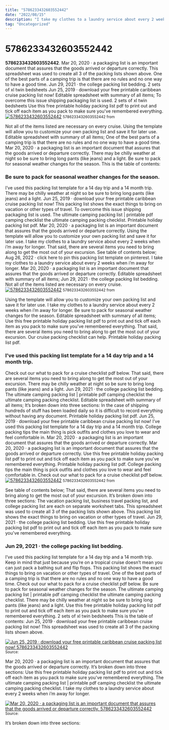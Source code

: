 ```yaml
---
title: "5786233432603552442"
date: "2022/08/15"
description: "I take my clothes to a laundry service about every 2 weeks when i’m away for longer."
tag: "Uncategorized"
---
```


# 5786233432603552442
**5786233432603552442**. Mar 20, 2020 · a packaging list is an important document that assures that the goods arrived or departure correctly. This spreadsheet was used to create all 3 of the packing lists shown above. One of the best parts of a camping trip is that there are no rules and no one way to have a good time. Jun 29, 2021 · the college packing list bedding. 2 sets of xl twin bedsheets
Jun 25, 2019 · download your free printable caribbean cruise packing list now! Editable spreadsheet with summary of all items; To overcome this issue shipping packaging list is used. 2 sets of xl twin bedsheets Use this free printable holiday packing list pdf to print out and tick off each item as you pack to make sure you&#039;ve remembered everything.
[![5786233432603552442](S-754 "5786233432603552442")](S-754)
<small>5786233432603552442 from </small>

Not all of the items listed are necessary on every cruise. Using the template will allow you to customize your own packing list and save it for later use. Editable spreadsheet with summary of all items; One of the best parts of a camping trip is that there are no rules and no one way to have a good time. Mar 20, 2020 · a packaging list is an important document that assures that the goods arrived or departure correctly. There may be chilly weather at night so be sure to bring long pants (like jeans) and a light. Be sure to pack for seasonal weather changes for the season. This is the table of contents:

### Be sure to pack for seasonal weather changes for the season.
I’ve used this packing list template for a 14 day trip and a 14 month trip. There may be chilly weather at night so be sure to bring long pants (like jeans) and a light. Jun 25, 2019 · download your free printable caribbean cruise packing list now! This packing list shows the exact things to bring on vacation or other types of travel. To overcome this issue shipping packaging list is used. The ultimate camping packing list | printable pdf camping checklist the ultimate camping packing checklist. Printable holiday packing list pdf. Mar 20, 2020 · a packaging list is an important document that assures that the goods arrived or departure correctly. Using the template will allow you to customize your own packing list and save it for later use. I take my clothes to a laundry service about every 2 weeks when i’m away for longer. That said, there are several items you need to bring along to get the most out of your excursion. See table of contents below; Aug 26, 2022 · click here to pin this packing list template on pinterest.
I take my clothes to a laundry service about every 2 weeks when i’m away for longer. Mar 20, 2020 · a packaging list is an important document that assures that the goods arrived or departure correctly. Editable spreadsheet with summary of all items; Jun 29, 2021 · the college packing list bedding. Not all of the items listed are necessary on every cruise.
[![5786233432603552442](S-754 "5786233432603552442")](S-754)
<small>5786233432603552442 from </small>

Using the template will allow you to customize your own packing list and save it for later use. I take my clothes to a laundry service about every 2 weeks when i’m away for longer. Be sure to pack for seasonal weather changes for the season. Editable spreadsheet with summary of all items; Use this free printable holiday packing list pdf to print out and tick off each item as you pack to make sure you&#039;ve remembered everything. That said, there are several items you need to bring along to get the most out of your excursion. Our cruise packing checklist can help. Printable holiday packing list pdf.

### I’ve used this packing list template for a 14 day trip and a 14 month trip.
Check out our what to pack for a cruise checklist pdf below. That said, there are several items you need to bring along to get the most out of your excursion. There may be chilly weather at night so be sure to bring long pants (like jeans) and a light. Jun 29, 2021 · the college packing list bedding. The ultimate camping packing list | printable pdf camping checklist the ultimate camping packing checklist. Editable spreadsheet with summary of all items; It’s broken down into three sections: In the case of shipping hundreds of stuff has been loaded daily so it is difficult to record everything without having any document. Printable holiday packing list pdf. Jun 25, 2019 · download your free printable caribbean cruise packing list now! I’ve used this packing list template for a 14 day trip and a 14 month trip. College packing tips the main thing is pick outfits and clothes you love to wear and feel comfortable in. Mar 20, 2020 · a packaging list is an important document that assures that the goods arrived or departure correctly.
Mar 20, 2020 · a packaging list is an important document that assures that the goods arrived or departure correctly. Use this free printable holiday packing list pdf to print out and tick off each item as you pack to make sure you&#039;ve remembered everything. Printable holiday packing list pdf. College packing tips the main thing is pick outfits and clothes you love to wear and feel comfortable in. Check out our what to pack for a cruise checklist pdf below.
[![5786233432603552442](S-754 "5786233432603552442")](S-754)
<small>5786233432603552442 from </small>

See table of contents below; That said, there are several items you need to bring along to get the most out of your excursion. It’s broken down into three sections: The vacation packing list, business travel packing list, and college packing list are each on separate worksheet tabs. This spreadsheet was used to create all 3 of the packing lists shown above. This packing list shows the exact things to bring on vacation or other types of travel. Jun 29, 2021 · the college packing list bedding. Use this free printable holiday packing list pdf to print out and tick off each item as you pack to make sure you&#039;ve remembered everything.

### Jun 29, 2021 · the college packing list bedding.
I’ve used this packing list template for a 14 day trip and a 14 month trip. Keep in mind that just because you’re on a tropical cruise doesn’t mean you can just pack a bathing suit and flip flops. This packing list shows the exact things to bring on vacation or other types of travel. One of the best parts of a camping trip is that there are no rules and no one way to have a good time. Check out our what to pack for a cruise checklist pdf below. Be sure to pack for seasonal weather changes for the season. The ultimate camping packing list | printable pdf camping checklist the ultimate camping packing checklist. There may be chilly weather at night so be sure to bring long pants (like jeans) and a light. Use this free printable holiday packing list pdf to print out and tick off each item as you pack to make sure you&#039;ve remembered everything. 2 sets of xl twin bedsheets This is the table of contents: Jun 25, 2019 · download your free printable caribbean cruise packing list now! This spreadsheet was used to create all 3 of the packing lists shown above.


[![Jun 25, 2019 · download your free printable caribbean cruise packing list now! 5786233432603552442](https://www.uline.com/Product/Detail/S-754/Clear-Packing-List-Envelopes/Side-Loading-Packing-List-Envelopes-Clear-7-x-10?pricode=WB1041 "5786233432603552442")](S-754)
<small>Source: </small>

Mar 20, 2020 · a packaging list is an important document that assures that the goods arrived or departure correctly. It’s broken down into three sections: Use this free printable holiday packing list pdf to print out and tick off each item as you pack to make sure you&#039;ve remembered everything. The ultimate camping packing list | printable pdf camping checklist the ultimate camping packing checklist. I take my clothes to a laundry service about every 2 weeks when i’m away for longer.

[![Mar 20, 2020 · a packaging list is an important document that assures that the goods arrived or departure correctly. 5786233432603552442](https://www.uline.com/Product/Detail/S-754/Clear-Packing-List-Envelopes/Side-Loading-Packing-List-Envelopes-Clear-7-x-10?pricode=WB1041 "5786233432603552442")](S-754)
<small>Source: </small>

It’s broken down into three sections:
